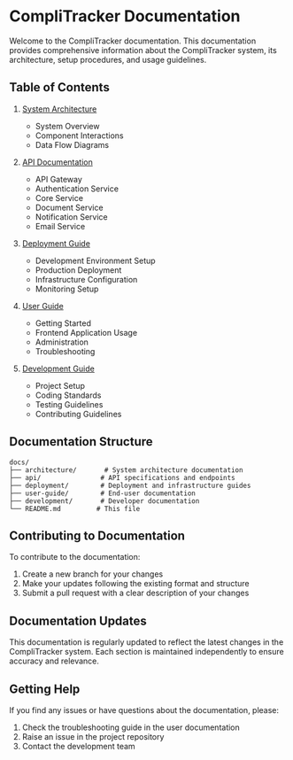 # CompliTracker Documentation

Welcome to the CompliTracker documentation. This documentation provides comprehensive information about the CompliTracker system, its architecture, setup procedures, and usage guidelines.

## Table of Contents

1. [System Architecture](./architecture/README.md)
   - System Overview
   - Component Interactions
   - Data Flow Diagrams

2. [API Documentation](./api/README.md)
   - API Gateway
   - Authentication Service
   - Core Service
   - Document Service
   - Notification Service
   - Email Service

3. [Deployment Guide](./deployment/README.md)
   - Development Environment Setup
   - Production Deployment
   - Infrastructure Configuration
   - Monitoring Setup

4. [User Guide](./user-guide/README.md)
   - Getting Started
   - Frontend Application Usage
   - Administration
   - Troubleshooting

5. [Development Guide](./development/README.md)
   - Project Setup
   - Coding Standards
   - Testing Guidelines
   - Contributing Guidelines

## Documentation Structure

```
docs/
├── architecture/       # System architecture documentation
├── api/               # API specifications and endpoints
├── deployment/        # Deployment and infrastructure guides
├── user-guide/        # End-user documentation
├── development/       # Developer documentation
└── README.md         # This file
```

## Contributing to Documentation

To contribute to the documentation:

1. Create a new branch for your changes
2. Make your updates following the existing format and structure
3. Submit a pull request with a clear description of your changes

## Documentation Updates

This documentation is regularly updated to reflect the latest changes in the CompliTracker system. Each section is maintained independently to ensure accuracy and relevance.

## Getting Help

If you find any issues or have questions about the documentation, please:

1. Check the troubleshooting guide in the user documentation
2. Raise an issue in the project repository
3. Contact the development team